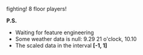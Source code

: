 fighting! 8 floor players!

**P.S.**

- Waiting for feature engineering
- Some weather data is null: 9.29 21 o'clock, 10.10
- The scaled data in the interval **[-1, 1]**
